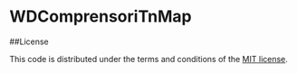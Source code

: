 WDComprensoriTnMap
======
##License

This code is distributed under the terms and conditions of the [MIT license](LICENSE). 